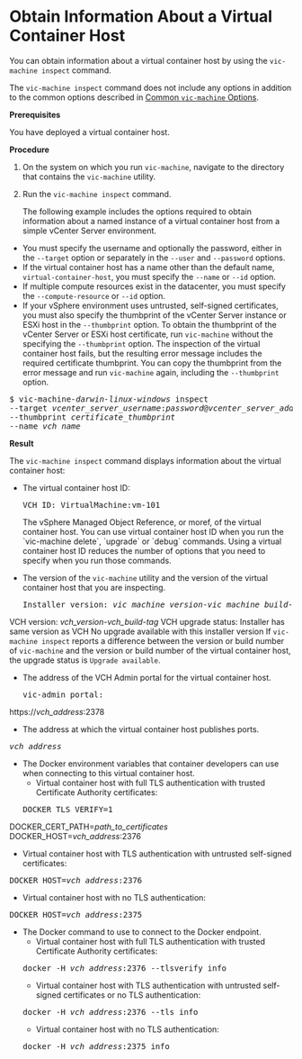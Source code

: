 # Obtain Information About a Virtual Container Host #

You can obtain information about a virtual container host by using the `vic-machine inspect` command.

The `vic-machine inspect` command does not include any options in addition to the common options described in [Common `vic-machine` Options](common_vic_options.md).

**Prerequisites**

You have deployed a virtual container host.

**Procedure**

1. On the system on which you run `vic-machine`, navigate to the directory that contains the `vic-machine` utility.
2. Run the `vic-machine inspect` command. 

   The following example includes the options required to obtain information about a named instance of a virtual container host from a simple  vCenter Server environment. 

  - You must specify the username and optionally the password, either in the `--target` option or separately in the `--user` and `--password` options. 
  - If the virtual container host has a name other than the default name, `virtual-container-host`, you must specify the `--name` or `--id` option. 
  - If multiple compute resources exist in the datacenter, you must specify the `--compute-resource` or `--id` option.
  - If your vSphere environment uses untrusted, self-signed certificates, you must also specify the thumbprint of the vCenter Server instance or ESXi host in the `--thumbprint` option. To obtain the thumbprint of the vCenter Server or ESXi host certificate, run `vic-machine` without the specifying the `--thumbprint` option. The inspection of the virtual container host fails, but the resulting error message includes the required certificate thumbprint. You can copy the thumbprint from the error message and run `vic-machine` again, including the `--thumbprint` option.

   <pre>$ vic-machine<i>-darwin</i><i>-linux</i><i>-windows</i> inspect
--target <i>vcenter_server_username</i>:<i>password</i>@<i>vcenter_server_address</i>
--thumbprint <i>certificate_thumbprint</i>
--name <i>vch_name</i></pre>

**Result**

The `vic-machine inspect` command displays information about the virtual container host:

- The virtual container host ID:
  
  <pre>VCH ID: VirtualMachine:vm-101</pre> The vSphere Managed Object Reference, or moref, of the virtual container host. You can use virtual container host ID when you run the `vic-machine delete`, `upgrade` or `debug` commands. Using a virtual container host ID reduces the number of options that you need to specify when you run those commands.
- The version of the `vic-machine` utility and the version of the virtual container host that you are inspecting.
  <pre>Installer version: <i>vic_machine_version</i>-<i>vic_machine_build</i>-<i>tag</i>
VCH version: <i>vch_version</i>-<i>vch_build</i>-<i>tag</i>
VCH upgrade status: 
Installer has same version as VCH
No upgrade available with this installer version</pre>
  If `vic-machine inspect` reports a difference between the version or build number of `vic-machine` and the version or build number of the virtual container host, the upgrade status is `Upgrade available`. 
- The address of the VCH Admin portal for the virtual container host.
  
  <pre>vic-admin portal:
https://<i>vch_address</i>:2378</pre>

- The address at which the virtual container host publishes ports.
<pre><i>vch_address</i></pre>
- The Docker environment variables that container developers can use when connecting to this virtual container host.
  - Virtual container host with full TLS authentication with trusted Certificate Authority certificates:
  <pre>DOCKER_TLS_VERIFY=1 
DOCKER_CERT_PATH=<i>path_to_certificates</i>
DOCKER_HOST=<i>vch_address</i>:2376</pre>
  - Virtual container host with TLS authentication with untrusted self-signed certificates:
  <pre>
DOCKER_HOST=<i>vch_address</i>:2376</pre>
  - Virtual container host with no TLS authentication:
  <pre>DOCKER_HOST=<i>vch_address</i>:2375</pre>
- The Docker command to use to connect to the Docker endpoint.
  - Virtual container host with full TLS authentication with trusted Certificate Authority certificates:
  <pre>docker -H <i>vch_address</i>:2376 --tlsverify info</pre>
  - Virtual container host with TLS authentication with untrusted self-signed certificates or no TLS authentication:
  <pre>docker -H <i>vch_address</i>:2376 --tls info</pre>
  - Virtual container host with no TLS authentication:
  <pre>docker -H <i>vch_address</i>:2375 info</pre>